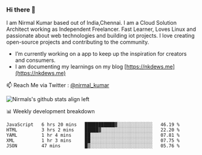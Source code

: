 ### Hi there 👋

 I am Nirmal Kumar based out of India,Chennai. I am a Cloud Solution Architect working as Independent Freelancer. Fast Learner, Loves Linux and passionate about web technologies and building iot projects. I love creating open-source projects and contributing to the community.

- I’m currently working on a app to keep up the inspiration for creators and consumers.
- I am documenting my learnings on my blog [https://nkdews.me](https://nkdews.me)

📫 Reach Me via  Twitter : [@nirmal_kumar](https://twitter.com/nirmal_kumar)

![Nirmals's github stats align left](https://github-readme-stats.vercel.app/api?username=nk-gears&show_icons=true)


📊 Weekly development breakdown

<!--START_SECTION:waka-->
```text
JavaScript   6 hrs 20 mins   ███████████▓░░░░░░░░░░░░░   46.19 % 
HTML         3 hrs 2 mins    █████▓░░░░░░░░░░░░░░░░░░░   22.20 % 
YAML         1 hr 4 mins     ██░░░░░░░░░░░░░░░░░░░░░░░   07.81 % 
XML          1 hr 3 mins     ██░░░░░░░░░░░░░░░░░░░░░░░   07.75 % 
JSON         47 mins         █▒░░░░░░░░░░░░░░░░░░░░░░░   05.76 % 
```
<!--END_SECTION:waka-->


